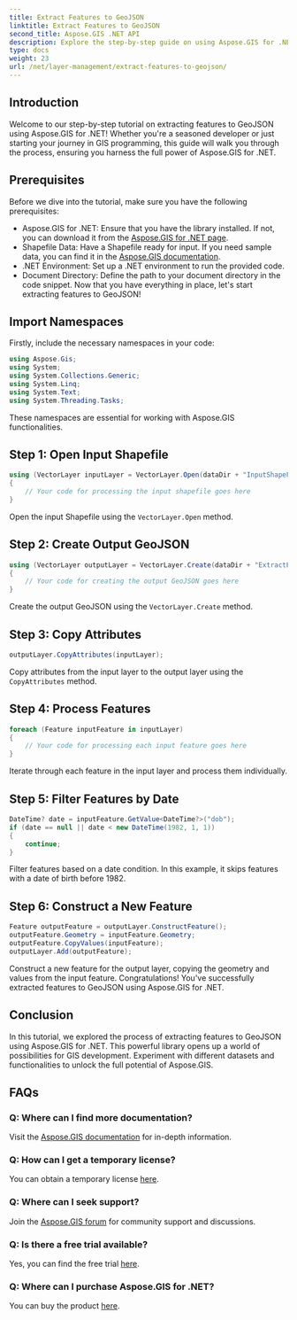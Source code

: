```yaml
---
title: Extract Features to GeoJSON
linktitle: Extract Features to GeoJSON
second_title: Aspose.GIS .NET API
description: Explore the step-by-step guide on using Aspose.GIS for .NET to extract features to GeoJSON. Harness the power of GIS with ease! #Aspose #GIS
type: docs
weight: 23
url: /net/layer-management/extract-features-to-geojson/
---
```

## Introduction
Welcome to our step-by-step tutorial on extracting features to GeoJSON using Aspose.GIS for .NET! Whether you're a seasoned developer or just starting your journey in GIS programming, this guide will walk you through the process, ensuring you harness the full power of Aspose.GIS for .NET.
## Prerequisites
Before we dive into the tutorial, make sure you have the following prerequisites:
- Aspose.GIS for .NET: Ensure that you have the library installed. If not, you can download it from the [Aspose.GIS for .NET page](https://releases.aspose.com/gis/net/).
- Shapefile Data: Have a Shapefile ready for input. If you need sample data, you can find it in the [Aspose.GIS documentation](https://reference.aspose.com/gis/net/).
- .NET Environment: Set up a .NET environment to run the provided code.
- Document Directory: Define the path to your document directory in the code snippet.
Now that you have everything in place, let's start extracting features to GeoJSON!
## Import Namespaces
Firstly, include the necessary namespaces in your code:
```csharp
using Aspose.Gis;
using System;
using System.Collections.Generic;
using System.Linq;
using System.Text;
using System.Threading.Tasks;
```
These namespaces are essential for working with Aspose.GIS functionalities.
## Step 1: Open Input Shapefile
```csharp
using (VectorLayer inputLayer = VectorLayer.Open(dataDir + "InputShapeFile.shp", Drivers.Shapefile))
{
    // Your code for processing the input shapefile goes here
}
```
Open the input Shapefile using the `VectorLayer.Open` method.
## Step 2: Create Output GeoJSON
```csharp
using (VectorLayer outputLayer = VectorLayer.Create(dataDir + "ExtractFeaturesFromShapeFileToGeoJSON_out.json", Drivers.GeoJson))
{
    // Your code for creating the output GeoJSON goes here
}
```
Create the output GeoJSON using the `VectorLayer.Create` method.
## Step 3: Copy Attributes
```csharp
outputLayer.CopyAttributes(inputLayer);
```
Copy attributes from the input layer to the output layer using the `CopyAttributes` method.
## Step 4: Process Features
```csharp
foreach (Feature inputFeature in inputLayer)
{
    // Your code for processing each input feature goes here
}
```
Iterate through each feature in the input layer and process them individually.
## Step 5: Filter Features by Date
```csharp
DateTime? date = inputFeature.GetValue<DateTime?>("dob");
if (date == null || date < new DateTime(1982, 1, 1))
{
    continue;
}
```
Filter features based on a date condition. In this example, it skips features with a date of birth before 1982.
## Step 6: Construct a New Feature
```csharp
Feature outputFeature = outputLayer.ConstructFeature();
outputFeature.Geometry = inputFeature.Geometry;
outputFeature.CopyValues(inputFeature);
outputLayer.Add(outputFeature);
```
Construct a new feature for the output layer, copying the geometry and values from the input feature.
Congratulations! You've successfully extracted features to GeoJSON using Aspose.GIS for .NET.
## Conclusion
In this tutorial, we explored the process of extracting features to GeoJSON using Aspose.GIS for .NET. This powerful library opens up a world of possibilities for GIS development. Experiment with different datasets and functionalities to unlock the full potential of Aspose.GIS.
## FAQs
### Q: Where can I find more documentation?
Visit the [Aspose.GIS documentation](https://reference.aspose.com/gis/net/) for in-depth information.
### Q: How can I get a temporary license?
You can obtain a temporary license [here](https://purchase.aspose.com/temporary-license/).
### Q: Where can I seek support?
Join the [Aspose.GIS forum](https://forum.aspose.com/c/gis/33) for community support and discussions.
### Q: Is there a free trial available?
Yes, you can find the free trial [here](https://releases.aspose.com/).
### Q: Where can I purchase Aspose.GIS for .NET?
You can buy the product [here](https://purchase.aspose.com/buy).

